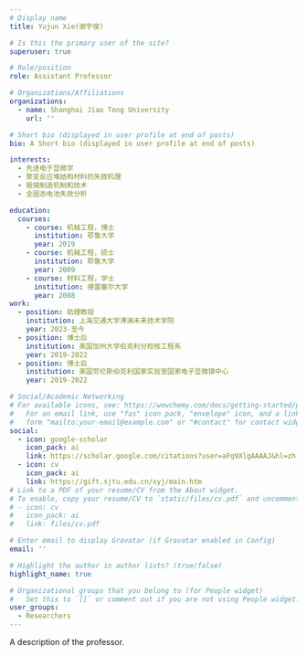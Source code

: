 ```yaml
---
# Display name
title: Yujun Xie(谢宇俊)

# Is this the primary user of the site?
superuser: true

# Role/position
role: Assistant Professor

# Organizations/Affiliations
organizations:
  - name: Shanghai Jiao Tong University
    url: ''

# Short bio (displayed in user profile at end of posts)
bio: A Short bio (displayed in user profile at end of posts)

interests:
  - 先进电子显微学
  - 聚变反应堆结构材料的失效机理
  - 极端制造机制和技术
  - 全固态电池失效分析

education:
  courses:
    - course: 机械工程，博士
      institution: 耶鲁大学
      year: 2019
    - course: 机械工程，硕士
      institution: 耶鲁大学
      year: 2009
    - course: 材料工程，学士
      institution: 德雷塞尔大学
      year: 2008
work:
  - position: 助理教授
    institution: 上海交通大学溥渊未来技术学院
    year: 2023-至今
  - position: 博士后
    institution: 美国加州大学伯克利分校核工程系
    year: 2019-2022
  - position: 博士后
    institution: 美国劳伦斯伯克利国家实验室国家电子显微镜中心
    year: 2019-2022

# Social/Academic Networking
# For available icons, see: https://wowchemy.com/docs/getting-started/page-builder/#icons
#   For an email link, use "fas" icon pack, "envelope" icon, and a link in the
#   form "mailto:your-email@example.com" or "#contact" for contact widget.
social:
  - icon: google-scholar
    icon_pack: ai
    link: https://scholar.google.com/citations?user=aFq9XlgAAAAJ&hl=zh-CN&oi=ao
  - icon: cv
    icon_pack: ai
    link: https://gift.sjtu.edu.cn/xyj/main.htm
# Link to a PDF of your resume/CV from the About widget.
# To enable, copy your resume/CV to `static/files/cv.pdf` and uncomment the lines below.
# - icon: cv
#   icon_pack: ai
#   link: files/cv.pdf

# Enter email to display Gravatar (if Gravatar enabled in Config)
email: ''

# Highlight the author in author lists? (true/false)
highlight_name: true

# Organizational groups that you belong to (for People widget)
#   Set this to `[]` or comment out if you are not using People widget.
user_groups:
  - Researchers
---
```


A description of the professor.
